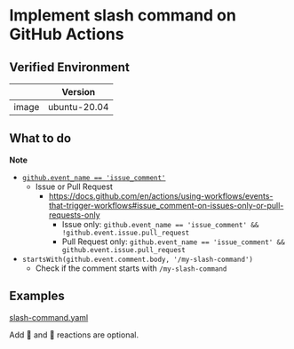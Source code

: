 # Implement slash command on GitHub Actions

## Verified Environment

|       | Version |
| ----- | ------- |
| image | ubuntu-20.04 |

## What to do

<!-- icon note -->
**Note**
<!-- end -->

- [`github.event_name == 'issue_comment'`](https://docs.github.com/en/actions/using-workflows/events-that-trigger-workflows#issue_comment)
    - Issue or Pull Request
        - https://docs.github.com/en/actions/using-workflows/events-that-trigger-workflows#issue_comment-on-issues-only-or-pull-requests-only
            - Issue only: `github.event_name == 'issue_comment' && !github.event.issue.pull_request`
            - Pull Request only: `github.event_name == 'issue_comment' && github.event.issue.pull_request`
- `startsWith(github.event.comment.body, '/my-slash-command')`
    - Check if the comment starts with `/my-slash-command`

## Examples

<!-- include lang="yaml" -->
[slash-command.yaml](./slash-command.yaml)
<!-- end -->

Add :eyes: and :rocket: reactions are optional.
